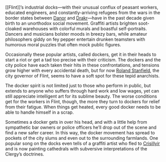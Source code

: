 [[Flint]]’s industrial docks—with their unusual conflux of peasant workers, educated engineers, and constantly-arriving refugees from the wars in the border states between [Danor](https://zeitgeist-age-of-enlightenment.tiddlyhost.com/#Danor) and [Drakr](https://zeitgeist-age-of-enlightenment.tiddlyhost.com/#Drakr)—have in the past decade given birth to an unorthodox social movement. Graffiti artists brighten soot-cloaked warehouses with colorful murals and boastful self-portraits. Dancers and musicians bolster moods in breezy bars, while amateur philosophers giddy on fey pepper entertain drunken teamsters with humorous moral puzzles that often mock public figures.

Occasionally these popular artists, called dockers, get it in their heads to start a riot or get a tad too precise with their criticism. The dockers and the city police have each taken their hits in these confrontations, and tensions grow higher with every accidental death, but for now [Roland Stanfield](https://zeitgeist-age-of-enlightenment.tiddlyhost.com/#Roland%20Stanfield), the city governor of Flint, seems to have a soft spot for these tepid anarchists.

The docker spirit is not limited just to those who perform in public, but extends to anyone who suffers through hard work and low wages, yet can still appreciate intelligent art for its sublime beauty. The worse conditions get for the workers in Flint, though, the more they turn to dockers for relief from their fatigue. When things get heated, every good docker needs to be able to handle himself in a scrap.

Sometimes a docker gets in over his head, and with a little help from sympathetic bar owners or police officers he’ll drop out of the scene and find a new safer career. In this way, the docker movement has spread to pockets of the city slums and even out to the surrounding farmlands. One popular song on the docks even tells of a graffiti artist who fled to [Crisillyir](https://zeitgeist-age-of-enlightenment.tiddlyhost.com/#Crisillyir) and is now painting cathedrals with subversive interpretations of the Clergy’s doctrines.